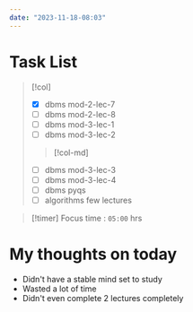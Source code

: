 ```yaml
---
date: "2023-11-18-08:03"
---
```


# Task List
> [!col]
> - [x] dbms mod-2-lec-7
> - [ ] dbms mod-2-lec-8
> - [ ] dbms mod-3-lec-1
> - [ ] dbms mod-3-lec-2
> 
>> [!col-md] 
> - [ ] dbms mod-3-lec-3
> - [ ] dbms mod-3-lec-4
> - [ ] dbms pyqs
> - [ ] algorithms few lectures

> [!timer] Focus time : `05:00` hrs

# My thoughts on today

- Didn't have a stable mind set to study
- Wasted a lot of time
- Didn't even complete 2 lectures completely
